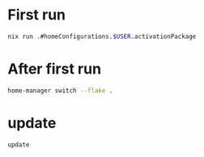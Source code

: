 # First run
```sh
nix run .#homeConfigurations.$USER.activationPackage
```
# After first run
```sh
home-manager switch --flake .
```

# update
```sh
update
```
